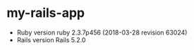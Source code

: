 # my-rails-app

* Ruby version
ruby 2.3.7p456 (2018-03-28 revision 63024)
* Rails version
Rails 5.2.0
